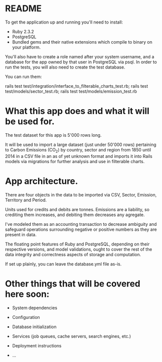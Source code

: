 # README

To get the application up and running you'll need to install:

* Ruby 2.3.2
* PostgreSQL
* Bundled gems and their native extensions which compile to binary on your platform.

You'll also have to create a role named after your system username, and a database
for the app owned by that user in PostgreSQL via psql. In order to run the tests,
you will also need to create the test database.

You can run them:

rails test test/integration/interface_to_filterable_charts_test.rb; rails test test/models/sector_test.rb; rails test test/models/emission_test.rb

# What this app does and what it will be used for.

The test dataset for this app is 5'000 rows long.

It will be used to import a large dataset (just under 50'000 rows) pertaining 
to Carbon Emissions (CO<sub>2</sub>) by country, sector and region from 1850
until 2014 in a CSV file in an as of yet unknown format and imports it into
Rails models via migrations for further analysis and use in filterable charts.

# App architecture.

There are four objects in the data to be imported via CSV, Sector, Emission,
Territory and Period.

Units used for credits and debits are tonnes. Emissions are a liability, so
crediting them increases, and debiting them decreases any agregate.

I've modeled them as an accounting transaction to decrease ambiguity and
safeguard operations surrounding negative or positive numbers as they are
present in data.

The floating point features of Ruby and PostgreSQL, depending on their
respective versions, and model validations, ought to cover the rest of
the data integrity and correctness aspects of storage and computation.

If set up plainly, you can leave the database.yml file as-is.

# Other things that will be covered here soon:

* System dependencies

* Configuration

* Database initialization

* Services (job queues, cache servers, search engines, etc.)

* Deployment instructions

* ...
